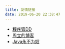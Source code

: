 ```yaml
---
title: 友情链接
date: 2019-06-20 22:38:47
---
```


 - [程序猿DD](http://blog.didispace.com/)
 - [周立的博客](http://itmuch.com/)
 - [Java永不为奴](https://blogtech.top/)